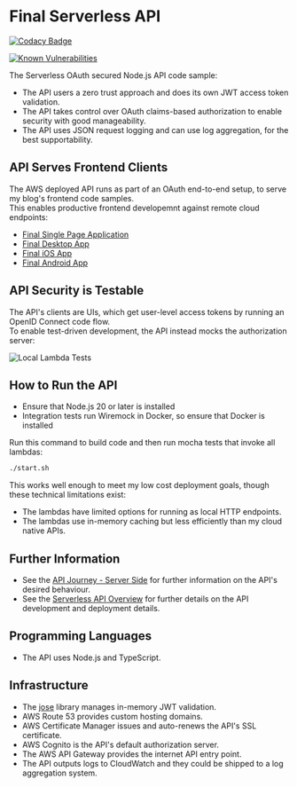 # Final Serverless API 

[![Codacy Badge](https://api.codacy.com/project/badge/Grade/4693359edb364b419ec889b920da08b3)](https://app.codacy.com/gh/gary-archer/oauth.apisample.serverless?utm_source=github.com&utm_medium=referral&utm_content=gary-archer/oauth.apisample.serverless&utm_campaign=Badge_Grade)

[![Known Vulnerabilities](https://snyk.io/test/github/gary-archer/oauth.apisample.serverless/badge.svg?targetFile=package.json)](https://snyk.io/test/github/gary-archer/oauth.apisample.serverless?targetFile=package.json)
 
The Serverless OAuth secured Node.js API code sample:

- The API users a zero trust approach and does its own JWT access token validation.
- The API takes control over OAuth claims-based authorization to enable security with good manageability.
- The API uses JSON request logging and can use log aggregation, for the best supportability.

## API Serves Frontend Clients

The AWS deployed API runs as part of an OAuth end-to-end setup, to serve my blog's frontend code samples.\
This enables productive frontend developemnt against remote cloud endpoints:

- [Final Single Page Application](https://github.com/gary-archer/oauth.websample.final)
- [Final Desktop App](https://github.com/gary-archer/oauth.desktopsample.final)
- [Final iOS App](https://github.com/gary-archer/oauth.mobilesample.ios)
- [Final Android App](https://github.com/gary-archer/oauth.mobilesample.android)

## API Security is Testable

The API's clients are UIs, which get user-level access tokens by running an OpenID Connect code flow.\
To enable test-driven development, the API instead mocks the authorization server:

![Local Lambda Tests](./doc/local-lambda-tests.png)

## How to Run the API

- Ensure that Node.js 20 or later is installed
- Integration tests run Wiremock in Docker, so ensure that Docker is installed

Run this command to build code and then run mocha tests that invoke all lambdas:

```bash
./start.sh
```

This works well enough to meet my low cost deployment goals, though these technical limitations exist:

- The lambdas have limited options for running as local HTTP endpoints.
- The lambdas use in-memory caching but less efficiently than my cloud native APIs.

## Further Information

* See the [API Journey - Server Side](https://github.com/gary-archer/oauth.blog/tree/master/public/posts/api-journey-server-side.mdx) for further information on the API's desired behaviour.
* See the [Serverless API Overview](https://github.com/gary-archer/oauth.blog/tree/master/public/posts/serverless-api-overview.mdx) for further details on the API development and deployment details.

## Programming Languages

* The API uses Node.js and TypeScript.

## Infrastructure

* The [jose](https://github.com/panva/jose) library manages in-memory JWT validation.
* AWS Route 53 provides custom hosting domains.
* AWS Certificate Manager issues and auto-renews the API's SSL certificate.
* AWS Cognito is the API's default authorization server.
* The AWS API Gateway provides the internet API entry point.
* The API outputs logs to CloudWatch and they could be shipped to a log aggregation system.
